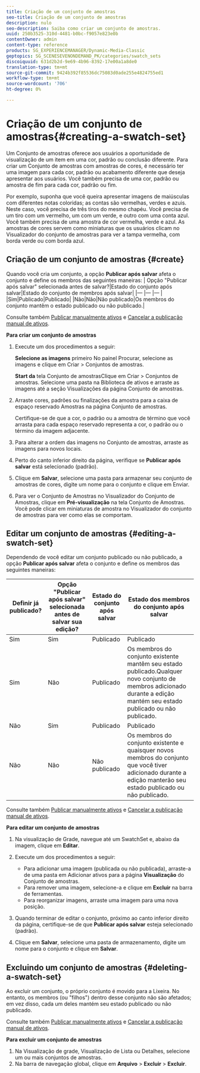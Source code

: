 ```yaml
---
title: Criação de um conjunto de amostras
seo-title: Criação de um conjunto de amostras
description: nulo
seo-description: Saiba como criar um conjunto de amostras.
uuid: 250b3525-310d-4481-b0bc-f9057e823e0b
contentOwner: admin
content-type: reference
products: SG_EXPERIENCEMANAGER/Dynamic-Media-Classic
geptopics: SG_SCENESEVENONDEMAND_PK/categories/swatch_sets
discoiquuid: 631d2b2d-9e69-4b96-8392-17e00a1a8de0
translation-type: tm+mt
source-git-commit: 9424b392f85536dc75083d0ade255e4824755ed1
workflow-type: tm+mt
source-wordcount: '706'
ht-degree: 0%

---
```



# Criação de um conjunto de amostras{#creating-a-swatch-set}

Um Conjunto de amostras oferece aos usuários a oportunidade de visualização de um item em uma cor, padrão ou conclusão diferente. Para criar um Conjunto de amostras com amostras de cores, é necessário ter uma imagem para cada cor, padrão ou acabamento diferente que deseja apresentar aos usuários. Você também precisa de uma cor, padrão ou amostra de fim para cada cor, padrão ou fim.

Por exemplo, suponha que você queira apresentar imagens de maiúsculas com diferentes notas coloridas; as contas são vermelhas, verdes e azuis. Neste caso, você precisa de três tiros do mesmo chapéu. Você precisa de um tiro com um vermelho, um com um verde, e outro com uma conta azul. Você também precisa de uma amostra de cor vermelha, verde e azul. As amostras de cores servem como miniaturas que os usuários clicam no Visualizador do conjunto de amostras para ver a tampa vermelha, com borda verde ou com borda azul.

## Criação de um conjunto de amostras {#create}

Quando você cria um conjunto, a opção **Publicar após salvar** afeta o conjunto e define os membros das seguintes maneiras:
| Opção &quot;Publicar após salvar&quot; selecionada antes de salvar?|Estado do conjunto após salvar|Estado do conjunto de membros após salvar|
|— |— |— |
|Sim|Publicado|Publicado|
|Não|Não|Não publicado|Os membros do conjunto mantêm o estado publicado ou não publicado.|

Consulte também [Publicar manualmente ativos](publishing-files.md#manually_publishing_assets) e [Cancelar a publicação manual de ativos](publishing-files.md#manually_unpublishing_assets).

**Para criar um conjunto de amostras**

1. Execute um dos procedimentos a seguir:

   **Selecione as imagens** primeiro No painel Procurar, selecione as imagens e clique em Criar > Conjuntos de amostras.

   **Start da** tela Conjunto de amostrasClique em Criar > Conjuntos de amostras. Selecione uma pasta na Biblioteca de ativos e arraste as imagens até a seção Visualizações da página Conjunto de amostras.

1. Arraste cores, padrões ou finalizações da amostra para a caixa de espaço reservado Amostras na página Conjunto de amostras.

   Certifique-se de que a cor, o padrão ou a amostra de término que você arrasta para cada espaço reservado representa a cor, o padrão ou o término da imagem adjacente.

1. Para alterar a ordem das imagens no Conjunto de amostras, arraste as imagens para novos locais.
1. Perto do canto inferior direito da página, verifique se **Publicar após salvar** está selecionado (padrão).
1. Clique em **Salvar**, selecione uma pasta para armazenar seu conjunto de amostras de cores, digite um nome para o conjunto e clique em Enviar.
1. Para ver o Conjunto de Amostras no Visualizador do Conjunto de Amostras, clique em **Pré-visualização** na tela Conjunto de Amostras. Você pode clicar em miniaturas de amostra no Visualizador do conjunto de amostras para ver como elas se comportam.

## Editar um conjunto de amostras {#editing-a-swatch-set}

Dependendo de você editar um conjunto publicado ou não publicado, a opção **Publicar após salvar** afeta o conjunto e define os membros das seguintes maneiras:

| Definir já publicado? | Opção &quot;Publicar após salvar&quot; selecionada antes de salvar sua edição? | Estado do conjunto após salvar | Estado dos membros do conjunto após salvar |
|--- |--- |--- |--- |
| Sim | Sim | Publicado | Publicado |
| Sim | Não | Publicado | Os membros do conjunto existente mantêm seu estado publicado.Qualquer novo conjunto de membros adicionado durante a edição mantém seu estado publicado ou não publicado. |
| Não | Sim | Publicado | Publicado |
| Não | Não | Não publicado | Os membros do conjunto existente e quaisquer novos membros do conjunto que você tiver adicionado durante a edição manterão seu estado publicado ou não publicado. |

Consulte também [Publicar manualmente ativos](publishing-files.md#manually_publishing_assets) e [Cancelar a publicação manual de ativos](publishing-files.md#manually_unpublishing_assets).

**Para editar um conjunto de amostras**

1. Na visualização de Grade, navegue até um SwatchSet e, abaixo da imagem, clique em **Editar**.
1. Execute um dos procedimentos a seguir:

   * Para adicionar uma imagem (publicada ou não publicada), arraste-a de uma pasta em Adicionar ativos para a página **Visualização** do Conjunto de amostras.
   * Para remover uma imagem, selecione-a e clique em **Excluir** na barra de ferramentas.
   * Para reorganizar imagens, arraste uma imagem para uma nova posição.

1. Quando terminar de editar o conjunto, próximo ao canto inferior direito da página, certifique-se de que **Publicar após salvar** esteja selecionado (padrão).
1. Clique em **Salvar**, selecione uma pasta de armazenamento, digite um nome para o conjunto e clique em **Salvar**.

## Excluindo um conjunto de amostras {#deleting-a-swatch-set}

Ao excluir um conjunto, o próprio conjunto é movido para a Lixeira. No entanto, os membros (ou &quot;filhos&quot;) dentro desse conjunto não são afetados; em vez disso, cada um deles mantém seu estado publicado ou não publicado.

Consulte também [Publicar manualmente ativos](publishing-files.md#manually_publishing_assets) e [Cancelar a publicação manual de ativos](publishing-files.md#manually_unpublishing_assets).

**Para excluir um conjunto de amostras**

1. Na Visualização de grade, Visualização de Lista ou Detalhes, selecione um ou mais conjuntos de amostras.
1. Na barra de navegação global, clique em **Arquivo** > **Excluir** > **Excluir**.

